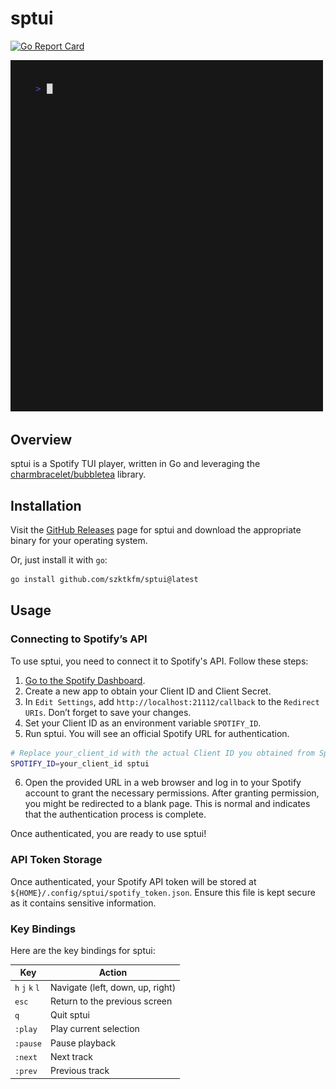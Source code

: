 # sptui
[![Go Report Card](https://goreportcard.com/badge/github.com/szktkfm/spotui)](https://goreportcard.com/report/github.com/szktkfm/sptoui)

<img src="assets/demo.gif" width="500">

## Overview
sptui is a Spotify TUI player, written in Go and leveraging the  [charmbracelet/bubbletea](https://github.com/charmbracelet/bubbletea)  library. 

## Installation
Visit the  [GitHub Releases](https://github.com/szktkfm/sptui/releases) page for sptui and download the appropriate binary for your operating system.

Or, just install it with `go`:
```bash
go install github.com/szktkfm/sptui@latest
```

## Usage
### Connecting to Spotify’s API
To use sptui, you need to connect it to Spotify's API. Follow these steps:

1. [Go to the Spotify Dashboard](https://developer.spotify.com/dashboard).
2. Create a new app to obtain your Client ID and Client Secret.
3. In `Edit Settings`, add `http://localhost:21112/callback` to the `Redirect URIs`. Don’t forget to save your changes.
4. Set your Client ID as an environment variable `SPOTIFY_ID`. 
5. Run sptui. You will see an official Spotify URL for authentication.

```bash
# Replace your_client_id with the actual Client ID you obtained from Spotify.
SPOTIFY_ID=your_client_id sptui
```
6. Open the provided URL in a web browser and log in to your Spotify account to grant the necessary permissions.
After granting permission, you might be redirected to a blank page. This is normal and indicates that the authentication process is complete.

Once authenticated, you are ready to use sptui!

### API Token Storage
Once authenticated, your Spotify API token will be stored at `${HOME}/.config/sptui/spotify_token.json`. Ensure this file is kept secure as it contains sensitive information.

### Key Bindings
Here are the key bindings for sptui:

| Key       | Action                           |
|-----------|----------------------------------|
| `h` `j` `k` `l` | Navigate (left, down, up, right) |
| `esc`     | Return to the previous screen           |
| `q`       | Quit sptui                       |
| `:play`   | Play current selection           |
| `:pause`  | Pause playback                   |
| `:next`   | Next track                       |
| `:prev`   | Previous track                   |

